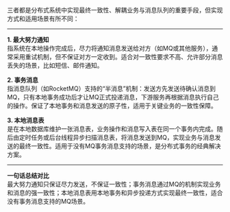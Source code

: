 三者都是分布式系统中实现最终一致性、解耦业务与消息队列的重要手段，但实现方式和适用场景有所不同：

---

**1. 最大努力通知**  
指系统在本地操作完成后，尽力将通知消息发送给对方（如MQ或其他服务），通常采用重试机制，但不保证对方一定收到。适合对一致性要求不高、允许部分消息丢失的场景，比如短信、邮件通知。

**2. 事务消息**  
指消息队列（如RocketMQ）支持的“半消息”机制：发送方先发送待确认消息到MQ，只有本地事务成功后才让MQ正式投递消息，下游服务再根据消息执行自己的操作。保证了本地事务和消息发送的原子性，适用于关键业务的一致性保障。

**3. 本地消息表**  
是在本地数据库维护一张消息表，业务操作和消息写入表在同一个事务内完成。随后由定时任务或后台线程异步扫描消息表，将消息发送到MQ，实现业务与消息发送的最终一致性。适用于没有MQ事务消息支持的场景，是分布式事务的经典解决方案。

---

**一句话总结对比**  
最大努力通知只保证尽力发送，不保证一致性；事务消息通过MQ的机制实现业务和消息的强一致性；本地消息表用本地事务和异步投递方式实现最终一致性，适合没有事务消息支持的MQ场景。